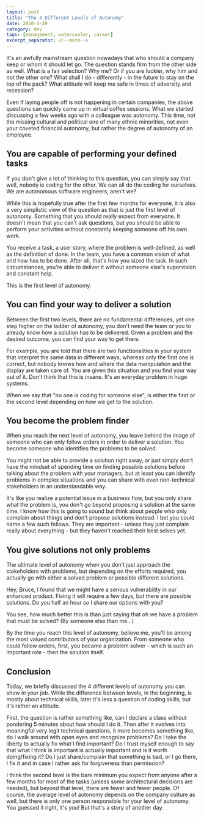 ```yaml
---
layout: post
title: "The 4 Different Levels of Autonomy"
date: 2020-4-29
category: dev
tags: [management, watercooler, career]
excerpt_separator: <!--more-->
---
```

It's an awfully mainstream question nowadays that who should a company keep or whom it should let go. The question stands firm from the other side as well. What is a fair selection? Why me? Or if you are luckier, why him and not the other one? What shall I do - differently - in the future to stay on the top of the pack? What attitude will keep me safe in times of adversity and recession?
<!--more-->

Even if laying people off is not happening in certain companies, the above questions can quickly come up in virtual coffee sessions. What we started discussing a few weeks ago with a colleague was autonomy. This time, not the missing cultural and political one of many ethnic minorities, not even your coveted financial autonomy, but rather the degree of autonomy of an employee.

## You are capable of performing your defined tasks

If you don't give a lot of thinking to this question, you can simply say that well, nobody is coding for the other. We can all do the coding for ourselves. We are autonomous software engineers, aren't we?

While this is hopefully true after the first few months for everyone, it is also a very simplistic view of the question as that is just the first level of autonomy. Something that you should really expect from everyone. It doesn't mean that you can't ask questions, but you should be able to perform your activities without constantly keeping someone off his own work.

You receive a task, a user story, where the problem is well-defined, as well as the definition of done. In the team, you have a common vision of what and how has to be done. After all, that's how you sized the task. In such circumstances, you're able to deliver it without someone else's supervision and constant help.

This is the first level of autonomy. 

## You can find your way to deliver a solution

Between the first two levels, there are no fundamental differences, yet one step higher on the ladder of autonomy, you don't need the team or you to already know how a solution has to be delivered. Given a problem and the desired outcome, you can find your way to get there.

For example, you are told that there are two functionalities in your system that interpret the same data in different ways, whereas only the first one is correct, but nobody knows how and where the data manipulation and the display are taken care of. You are given this situation and you find your way out of it. Don't think that this is insane. It's an everyday problem in huge systems.

When we say that "no one is coding for someone else", is either the first or the second level depending on how we get to the solution.

## You become the problem finder

When you reach the next level of autonomy, you leave behind the image of someone who can only follow orders in order to deliver a solution. You become someone who identifies the problems to be solved.

You might not be able to provide a solution right away, or just simply don't have the mindset of spending time on finding possible solutions before talking about the problem with your managers, but at least you can identify problems in complex situations and you can share with even non-technical stakeholders in an understandable way.

It's like you realize a potential issue in a business flow, but you only share what the problem is, you don't go beyond proposing a solution at the same time. I know how this is going to sound but think about people who only complain about things and don't propose solutions instead. I bet you could name a few such fellows. They are important - unless they just complain really about everything - but they haven't reached their best selves yet.

## You give solutions not only problems

The ultimate level of autonomy when you don't just approach the stakeholders with problems, but depending on the efforts required, you actually go with either a solved problem or possible different solutions. 

Hey, Bruce, I found that we might have a serious vulnerability in our enhanced product. Fixing it will require a few days, but there are possible solutions. Do you half an hour so I share our options with you?

You see, how much better this is than just saying that oh we have a problem that must be solved? (By someone else than me...)

By the time you reach this level of autonomy, believe me, you'll be among the most valued contributors of your organization. From someone who could follow orders, first, you became a problem solver - which is such an important role - then the solution itself.

## Conclusion

Today, we briefly discussed the 4 different levels of autonomy you can show in your job. While the difference between levels, in the beginning, is mostly about technical skills, later it's less a question of coding skills, but it's rather an attitude. 

First, the question is rather something like, can I declare a class without pondering 5 minutes about how should I do it. Then after it evolves into meaningful very legit technical questions, it more becomes something like, do I walk around with open eyes and recognize problems? Do I take the liberty to actually fix what I find important? Do I trust myself enough to say that what I think is important is actually important and is it worth doing/fixing it? Do I just share/complain that something is bad, or I go there, I fix it and in case I rather ask for forgiveness than permission?

I think the second level is the bare minimum you expect from anyone after a few months for most of the tasks (unless some architectural decisions are needed), but beyond that level, there are fewer and fewer people. Of course, the average level of autonomy depends on the company culture as well, but there is only one person responsible for your level of autonomy. You guessed it right, it's you! But that's a story of another day.

